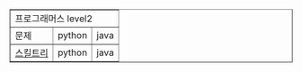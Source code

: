 <!DOCTYPE html>
<html lang="en">

<body>
    <table border ='1' align="center">
        <tr>
            <td colspan="3">프로그래머스 level2</td>
        </tr>
        <tr>
            <td>문제</td>
            <td>python</td>
            <td>java</td>
        </tr>
        <tr>
            <td><a href="https://programmers.co.kr/learn/courses/30/lessons/49993">스킬트리</a></td>
            <td>python</td>
            <td>java</td>
        </tr>
    </table>
</body>
</html>
